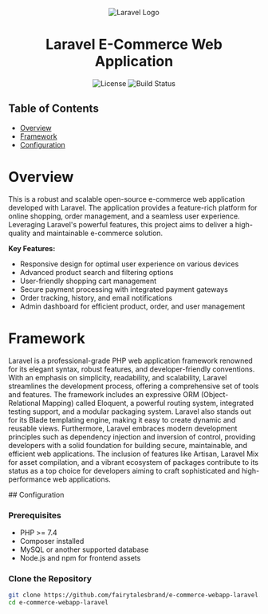 
<p align="center">
  <img src="https://laravel.com/img/logomark.min.svg" alt="Laravel Logo">
</p>

<h1 align="center">Laravel E-Commerce Web Application</h1>

<p align="center">
  <img alt="License" src="https://img.shields.io/badge/license-MIT-blue.svg">
  <img alt="Build Status" src="https://img.shields.io/travis/fairytalesbrand/e-commerce-webapp-laravel.svg">
</p>

## Table of Contents

- [Overview](#overview)
- [Framework](#framework)
- [Configuration](#configuration)

# Overview

<p align="justify;">
This is a robust and scalable open-source e-commerce web application developed with Laravel. The application provides a feature-rich platform for online shopping, order management, and a seamless user experience. Leveraging Laravel's powerful features, this project aims to deliver a high-quality and maintainable e-commerce solution.

**Key Features:**
- Responsive design for optimal user experience on various devices
- Advanced product search and filtering options
- User-friendly shopping cart management
- Secure payment processing with integrated payment gateways
- Order tracking, history, and email notifications
- Admin dashboard for efficient product, order, and user management

# Framework

Laravel is a professional-grade PHP web application framework renowned for its elegant syntax, robust features, and developer-friendly conventions. With an emphasis on simplicity, readability, and scalability, Laravel streamlines the development process, offering a comprehensive set of tools and features. The framework includes an expressive ORM (Object-Relational Mapping) called Eloquent, a powerful routing system, integrated testing support, and a modular packaging system. Laravel also stands out for its Blade templating engine, making it easy to create dynamic and reusable views. Furthermore, Laravel embraces modern development principles such as dependency injection and inversion of control, providing developers with a solid foundation for building secure, maintainable, and efficient web applications. The inclusion of features like Artisan, Laravel Mix for asset compilation, and a vibrant ecosystem of packages contribute to its status as a top choice for developers aiming to craft sophisticated and high-performance web applications.
</p>
## Configuration

### Prerequisites

- PHP >= 7.4
- Composer installed
- MySQL or another supported database
- Node.js and npm for frontend assets

### Clone the Repository

```bash
git clone https://github.com/fairytalesbrand/e-commerce-webapp-laravel.git
cd e-commerce-webapp-laravel




